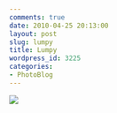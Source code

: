 ```yaml
---
comments: true
date: 2010-04-25 20:13:00
layout: post
slug: lumpy
title: Lumpy
wordpress_id: 3225
categories:
- PhotoBlog
---
```


![](http://ryanfitzer.com/main/wp-content/uploads/2010/04/2010-04-12-at-14-44-05.jpg)

